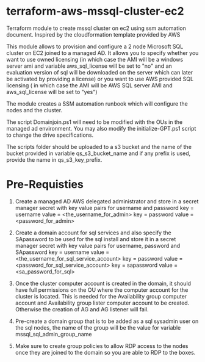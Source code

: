 # terraform-aws-mssql-cluster-ec2
Terraform module to create mssql cluster on ec2 using ssm automation document. Inspired by the cloudformation template provided by AWS

This module allows to provision and configure a 2 node Microsoft SQL cluster on EC2 joined to a managed AD. It allows you to specify whether you want to use owned licensing (in which case the AMI will be a windows server ami and variable aws_sql_license will be set to "no" and an evaluation version of sql will be downloaded on the server which can later be activated by providing a license) or you want to use AWS provided SQL licensing ( in which case the AMI will be AWS SQL server AMI and aws_sql_license will be set to "yes")

The module creates a SSM automation runbook which will configure the nodes and the cluster. 

The script Domainjoin.ps1 will need to be modified with the OUs in the managed ad environment. You may also modify the initialize-GPT.ps1 script to change the drive specifications. 

The scripts folder should be uploaded to a s3 bucket and the name of the bucket provided in variable qs_s3_bucket_name and if any prefix is used, provide the name in qs_s3_key_prefix.

# Pre-Requisties

1. Create a managed AD AWS delegated administrator and store in a secret manager secret with key value pairs for username and password
 key = username
 value = <the_username_for_admin>
 key = password
 value = <password_for_admin>

 2. Create a domain account for sql services and also specify the SApassword to be used for the sql install and store it in a secret manager secret with key value pairs for username, password and SApassword
 key = username
 value = <the_username_for_sql_service_account>
 key = password
 value = <password_for_sql_service_account>
 key = sapassword
 value = <sa_password_for_sql>

 3. Once the cluster computer account is created in the domain, it should have full permissions on the OU where the computer account for the cluster is located. This is needed for the Availability group computer account and Availability group lister computer account to be created. Otherwise the creation of AG and AG listener will fail. 

 4. Pre-create a domain group that is to be added as a sql sysadmin user on the sql nodes, the name of the group will be the value for variable  mssql_sql_admin_group_name

 5. Make sure to create group policies to allow RDP access to the nodes once they are joined to the domain so you are able to RDP to the boxes. 
 